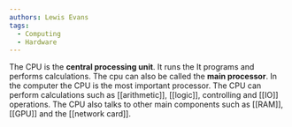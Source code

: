 ```yaml
---
authors: Lewis Evans
tags:
  - Computing
  - Hardware
---
```

The CPU is the **central processing unit**. It runs the It programs and performs calculations. The cpu can also be called the **main processor**. In the computer the CPU is the most important processor. The CPU can perform calculations such as [[arithmetic]], [[logic]], controlling and [[IO]] operations. The CPU also talks to other main components such as [[RAM]], [[GPU]] and the [[network card]].